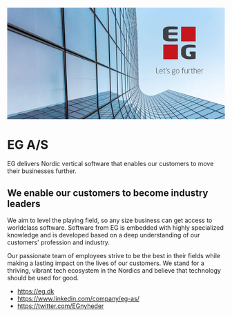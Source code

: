 ![alt text](https://raw.githubusercontent.com/EG-A-S/.github/54aec690c8072f23122b24b76003c5b8d57e52e5/profile/eg.jpg)

# EG A/S

EG delivers Nordic vertical software that enables our customers to move their businesses further.

## We enable our customers to become industry leaders
We aim to level the playing field, so any size business can get access to worldclass software. Software from EG is embedded with highly specialized knowledge and is developed based on a deep understanding of our customers' profession and industry.

Our passionate team of employees strive to be the best in their fields while making a lasting impact on the lives of our customers. We stand for a thriving, vibrant tech ecosystem in the Nordics and believe that technology should be used for good.

* https://eg.dk
* https://www.linkedin.com/company/eg-as/
* https://twitter.com/EGnyheder